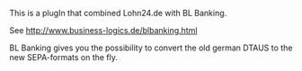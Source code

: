 This is a plugIn that combined Lohn24.de with BL Banking.

See http://www.business-logics.de/blbanking.html

BL Banking gives you the possibility to convert the old german DTAUS to the new SEPA-formats on the fly.
